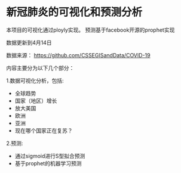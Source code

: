# 新冠肺炎的可视化和预测分析


本项目的可视化通过ployly实现。
预测基于facebook开源的prophet实现

数据更新到4月14日

数据来源：
https://github.com/CSSEGISandData/COVID-19

内容主要分为以下几个部分：

1.数据可视化分析，包括:
- 全球趋势
- 国家（地区）增长
- 放大美国
- 欧洲
- 亚洲
- 现在哪个国家正在复苏？

2.预测:
- 通过sigmoid进行S型拟合预测
- 基于prophet的机器学习预测


